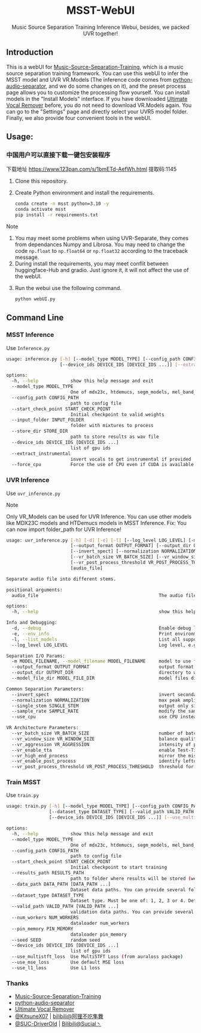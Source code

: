 <div align="center">

# MSST-WebUI

Music Source Separation Training Inference Webui, besides, we packed UVR together!
</div>

## Introduction

This is a webUI for [Music-Source-Separation-Training](https://github.com/ZFTurbo/Music-Source-Separation-Training), which is a music source separation training framework. You can use this webUI to infer the MSST model and UVR VR.Models (The inference code comes from [python-audio-separator](https://github.com/nomadkaraoke/python-audio-separator), and we do some changes on it), and the preset process page allows you to customize the processing flow yourself. You can install models in the "Install Models" interface. If you have downloaded [Ultimate Vocal Remover](https://github.com/Anjok07/ultimatevocalremovergui) before, you do not need to download VR.Models again. You can go to the "Settings" page and directly select your UVR5 model folder. Finally, we also provide four convenient tools in the webUI.

## Usage:

### 中国用户可以直接下载一键包安装程序

下载地址 https://www.123pan.com/s/1bmETd-AefWh.html 提取码:1145

1. Clone this repository.
2. Create Python environment and install the requirements.

   ```bash
   conda create -n msst python=3.10 -y
   conda activate msst
   pip install -r requirements.txt
   ```

> [!NOTE]
> 1. You may meet some problems when using UVR-Separate, they comes from dependances Numpy and Librosa. You may need to change the code `np.float` to `np.float64` or `np.float32` according to the traceback message.
> 2. During install the requirements, you may meet conflit between huggingface-Hub and gradio. Just ignore it, it will not affect the use of the webUI.

3. Run the webui use the following command.

   ```bash
   python webUI.py
   ```

## Command Line

### MSST Inference

Use `Inference.py`

```bash
usage: inference.py [-h] [--model_type MODEL_TYPE] [--config_path CONFIG_PATH] [--start_check_point START_CHECK_POINT] [--input_folder INPUT_FOLDER] [--store_dir STORE_DIR]
                    [--device_ids DEVICE_IDS [DEVICE_IDS ...]] [--extract_instrumental] [--force_cpu]

options:
  -h, --help            show this help message and exit
  --model_type MODEL_TYPE
                        One of mdx23c, htdemucs, segm_models, mel_band_roformer, bs_roformer, swin_upernet, bandit
  --config_path CONFIG_PATH
                        path to config file
  --start_check_point START_CHECK_POINT
                        Initial checkpoint to valid weights
  --input_folder INPUT_FOLDER
                        folder with mixtures to process
  --store_dir STORE_DIR
                        path to store results as wav file
  --device_ids DEVICE_IDS [DEVICE_IDS ...]
                        list of gpu ids
  --extract_instrumental
                        invert vocals to get instrumental if provided
  --force_cpu           Force the use of CPU even if CUDA is available
```

### UVR Inference

Use `uvr_inference.py`

> [!NOTE]
> Only VR_Models can be used for UVR Inference.
> You can use other models like MDX23C models and HTDemucs models in MSST Inference.
> Fix: You can now import folder_path for UVR Inference!

```bash
usage: uvr_inference.py [-h] [-d] [-e] [-l] [--log_level LOG_LEVEL] [-m MODEL_FILENAME] 
                        [--output_format OUTPUT_FORMAT] [--output_dir OUTPUT_DIR] [--model_file_dir MODEL_FILE_DIR] 
                        [--invert_spect] [--normalization NORMALIZATION] [--single_stem SINGLE_STEM] [--sample_rate SAMPLE_RATE] [--use_cpu]
                        [--vr_batch_size VR_BATCH_SIZE] [--vr_window_size VR_WINDOW_SIZE] [--vr_aggression VR_AGGRESSION] [--vr_enable_tta] [--vr_high_end_process] [--vr_enable_post_process]
                        [--vr_post_process_threshold VR_POST_PROCESS_THRESHOLD] 
                        [audio_file]

Separate audio file into different stems.

positional arguments:
  audio_file                                             The audio file path to separate, in any common format. You can input file path or file folder path

options:
  -h, --help                                             show this help message and exit

Info and Debugging:
  -d, --debug                                            Enable debug logging, equivalent to --log_level=debug.
  -e, --env_info                                         Print environment information and exit.
  -l, --list_models                                      List all supported models and exit.
  --log_level LOG_LEVEL                                  Log level, e.g. info, debug, warning (default: info).

Separation I/O Params:
  -m MODEL_FILENAME, --model_filename MODEL_FILENAME     model to use for separation (default: model_mel_band_roformer_ep_3005_sdr_11.4360.ckpt). Example: -m 2_HP-UVR.pth
  --output_format OUTPUT_FORMAT                          output format for separated files, any common format (default: FLAC). Example: --output_format=MP3
  --output_dir OUTPUT_DIR                                directory to write output files (default: <current dir>). Example: --output_dir=/app/separated
  --model_file_dir MODEL_FILE_DIR                        model files directory (default: /tmp/audio-separator-models/). Example: --model_file_dir=/app/models

Common Separation Parameters:
  --invert_spect                                         invert secondary stem using spectogram (default: False). Example: --invert_spect
  --normalization NORMALIZATION                          max peak amplitude to normalize input and output audio to (default: 0.9). Example: --normalization=0.7
  --single_stem SINGLE_STEM                              output only single stem, e.g. Instrumental, Vocals, Drums, Bass, Guitar, Piano, Other. Example: --single_stem=Instrumental
  --sample_rate SAMPLE_RATE                              modify the sample rate of the output audio (default: 44100). Example: --sample_rate=44100
  --use_cpu                                              use CPU instead of GPU for inference

VR Architecture Parameters:
  --vr_batch_size VR_BATCH_SIZE                          number of batches to process at a time. higher = more RAM, slightly faster processing (default: 4). Example: --vr_batch_size=16        
  --vr_window_size VR_WINDOW_SIZE                        balance quality and speed. 1024 = fast but lower, 320 = slower but better quality. (default: 512). Example: --vr_window_size=320       
  --vr_aggression VR_AGGRESSION                          intensity of primary stem extraction, -100 - 100. typically 5 for vocals & instrumentals (default: 5). Example: --vr_aggression=2      
  --vr_enable_tta                                        enable Test-Time-Augmentation; slow but improves quality (default: False). Example: --vr_enable_tta
  --vr_high_end_process                                  mirror the missing frequency range of the output (default: False). Example: --vr_high_end_process
  --vr_enable_post_process                               identify leftover artifacts within vocal output; may improve separation for some songs (default: False). Example: --vr_enable_post_process
  --vr_post_process_threshold VR_POST_PROCESS_THRESHOLD  threshold for post_process feature: 0.1-0.3 (default: 0.2). Example: --vr_post_process_threshold=0.1
```

### Train MSST

Use `train.py`

```bash
usage: train.py [-h] [--model_type MODEL_TYPE] [--config_path CONFIG_PATH] [--start_check_point START_CHECK_POINT] [--results_path RESULTS_PATH] [--data_path DATA_PATH [DATA_PATH ...]]
                [--dataset_type DATASET_TYPE] [--valid_path VALID_PATH [VALID_PATH ...]] [--num_workers NUM_WORKERS] [--pin_memory PIN_MEMORY] [--seed SEED]
                [--device_ids DEVICE_IDS [DEVICE_IDS ...]] [--use_multistft_loss] [--use_mse_loss] [--use_l1_loss]

options:
  -h, --help            show this help message and exit
  --model_type MODEL_TYPE
                        One of mdx23c, htdemucs, segm_models, mel_band_roformer, bs_roformer, swin_upernet, bandit
  --config_path CONFIG_PATH
                        path to config file
  --start_check_point START_CHECK_POINT
                        Initial checkpoint to start training
  --results_path RESULTS_PATH
                        path to folder where results will be stored (weights, metadata)
  --data_path DATA_PATH [DATA_PATH ...]
                        Dataset data paths. You can provide several folders.
  --dataset_type DATASET_TYPE
                        Dataset type. Must be one of: 1, 2, 3 or 4. Details here: https://github.com/ZFTurbo/Music-Source-Separation-Training/blob/main/docs/dataset_types.md
  --valid_path VALID_PATH [VALID_PATH ...]
                        validation data paths. You can provide several folders.
  --num_workers NUM_WORKERS
                        dataloader num_workers
  --pin_memory PIN_MEMORY
                        dataloader pin_memory
  --seed SEED           random seed
  --device_ids DEVICE_IDS [DEVICE_IDS ...]
                        list of gpu ids
  --use_multistft_loss  Use MultiSTFT Loss (from auraloss package)
  --use_mse_loss        Use default MSE loss
  --use_l1_loss         Use L1 loss
```

### Thanks

- [Music-Source-Separation-Training](https://github.com/ZFTurbo/Music-Source-Separation-Training)
- [python-audio-separator](https://github.com/nomadkaraoke/python-audio-separator)
- [Ultimate Vocal Remover](https://github.com/Anjok07/ultimatevocalremovergui)
- [@KitsuneX07](https://github.com/KitsuneX07) | [bilibili@阿狸不吃隼舞](https://space.bilibili.com/403335715)
- [@SUC-DriverOld](https://github.com/SUC-DriverOld) | [Bilibili@Sucial丶](https://space.bilibili.com/445022409)
